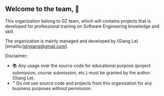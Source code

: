 
## Welcome to the team, :wave:

This organization belong to GZ team, which will contains projects that
is developed for professional training on Software Engineering knowledge and
skill. 

The organization is mainly managed and developed by (Giang Le)[emailto:lstrgiang@gmail.com].

Disclaimer: 
- :books: Any usage over the source code for educational purpose (project submission, course submission, etc.) must be granted by the author (Giang Le).
- :tm: Do not use source code and projects from this organization for any business purposes without permission.


